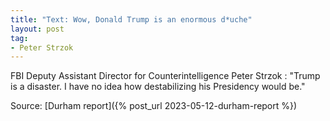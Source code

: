 ```yaml
---
title: "Text: Wow, Donald Trump is an enormous d*uche"
layout: post
tag:
- Peter Strzok
---
```


FBI Deputy Assistant Director for Counterintelligence Peter Strzok
: "Trump is a disaster. I have no idea how destabilizing his Presidency would be."

Source: [Durham report]({% post_url 2023-05-12-durham-report %})
